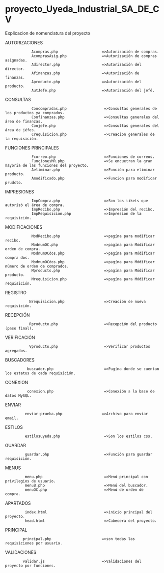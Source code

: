 # proyecto_Uyeda_Industrial_SA_DE_CV

Explicacion de nomenclatura del proyecto

AUTORIZACIONES

                Acompras.php                    =>Autorización de compras.
                AcomprasAsig.php                =>Autorización de compras asignadas.
                Adirector.php                   =>Autorización del director.
                Afinanzas.php                   =>Autorización de finanzas.
                Aproducto.php                   =>Autorización del producto.
                AutJefe.php                     =>Autorización del jefé.

CONSULTAS

                Concompradas.php                 =>Consultas generales de los productos ya comprados.
                Confinanzas.php                  =>Consultas generales del área de finanzas.
                Conjefe.php                      =>Consultas generales del área de jéfes.
                Crequisicion.php                 =>Creacion generales de la requisición.

FUNCIONES PRINCIPALES 

                Fcorreo.php                      =>Funciones de correos.
                FuncionesMR.php                  =>Se encuetran la gran mayoria de las funciones del proyecto.
                Aeliminar.php                    =>Función para eliminar producto.
                Amodificado.php                  =>Funcion para modificar prudcto.
                
IMPRESIONES  

                ImpCompra.php                    =>Son los tikets que autorizó el área de compra.
                ImpRecibo.php                    =>Impresión del recibo.
                ImpRequisicion.php               =>Impresion de la requisición.
                
MODIFICACIONES         
         
                ModRecibo.php                    =>pagína para modificar recibo.
                ModnumOC.php                     =>pagína para Módificar orden de compra.
                ModnumOCdos.php                  =>pagína para Módificar compra dos.
                ModnumOCdos.php                  =>pagína para Módificar número de orden de comprados.
                Mproducto.php                    =>pagína para Módificar producto. 
                Mrequisicion.php                 =>pagína para Módificar requisición.
               
REGISTRO

               Nrequisicion.php                  =>Creación de nueva requisición. 

RECEPCIÓN
          
               Rproducto.php                     =>Recepción del producto (paso final).
               

VERIFICACIÓN

               Vproducto.php                     =>Verificar productos agregados.
               
               
BUSCADORES
              
              buscador.php                       =>Pagína donde se cuentan los estatus de cada requisición.
              

CONEXION


              conexion.php                       =>Conexión a la base de datos MySQL.
 
 
ENVIAR

             enviar-prueba.php                  =>Archivo para enviar email.
             
             
ESTILOS

             estilosuyeda.php                    =>Son los estilos css.
             
             
GUARDAR

             guardar.php                         =>Función para guardar requisición.
             
            
MENUS


             menu.php                            =>Menú principal con privilegios de usuario.
             menuB.php                           =>Menú del buscador.
             menuOC.php                          =>Menú de orden de compra.
             
APARTADOS


             index.html                          =>inicio principal del proyecto.                 
             head.html                           =>Cabecera del proyecto.
             

PRINCIPAL


            principal.php                       =>son todas las requisiciones por usuario.
            

VALIDACIONES

            validar.js                          =>Validaciones del proyecto por funciones.
            


              

               
               
               
               
               

              


                

